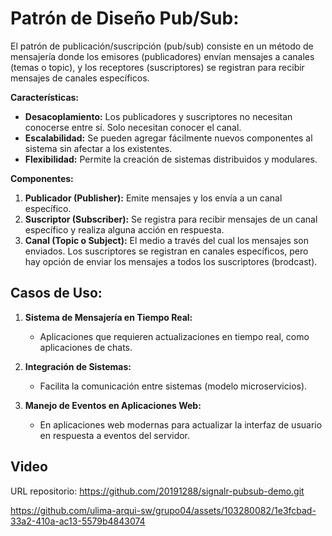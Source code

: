 # Patrón de Diseño Pub/Sub:

El patrón de publicación/suscripción (pub/sub) consiste en un método de mensajería donde los emisores (publicadores) envían mensajes a canales (temas o topic), y los receptores (suscriptores) se registran para recibir mensajes de canales específicos.

**Características:**
- **Desacoplamiento:** Los publicadores y suscriptores no necesitan conocerse entre sí. Solo necesitan conocer el canal.
- **Escalabilidad:** Se pueden agregar fácilmente nuevos componentes al sistema sin afectar a los existentes.
- **Flexibilidad:** Permite la creación de sistemas distribuidos y modulares.

**Componentes:**
1. **Publicador (Publisher):** Emite mensajes y los envía a un canal específico.
2. **Suscriptor (Subscriber):** Se registra para recibir mensajes de un canal específico y realiza alguna acción en respuesta.
3. **Canal (Topic o Subject):** El medio a través del cual los mensajes son enviados. Los suscriptores se registran en canales específicos, pero hay opción de enviar los mensajes a todos los suscriptores (brodcast).

## Casos de Uso:

1. **Sistema de Mensajería en Tiempo Real:**
   - Aplicaciones que requieren actualizaciones en tiempo real, como aplicaciones de chats.

2. **Integración de Sistemas:**
   - Facilita la comunicación entre sistemas (modelo microservicios).

3. **Manejo de Eventos en Aplicaciones Web:**
   - En aplicaciones web modernas para actualizar la interfaz de usuario en respuesta a eventos del servidor.

## Video

URL repositorio: https://github.com/20191288/signalr-pubsub-demo.git

https://github.com/ulima-arqui-sw/grupo04/assets/103280082/1e3fcbad-33a2-410a-ac13-5579b4843074


